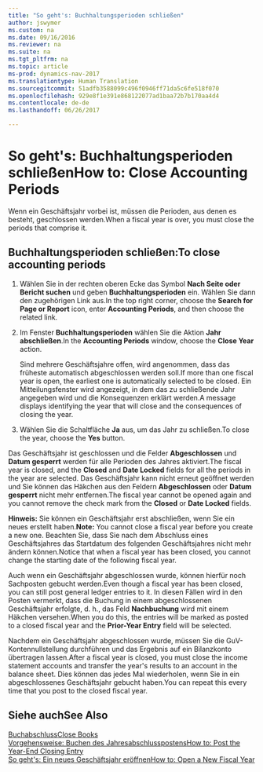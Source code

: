 ```yaml
---
title: "So geht's: Buchhaltungsperioden schließen"
author: jswymer
ms.custom: na
ms.date: 09/16/2016
ms.reviewer: na
ms.suite: na
ms.tgt_pltfrm: na
ms.topic: article
ms-prod: dynamics-nav-2017
ms.translationtype: Human Translation
ms.sourcegitcommit: 51adfb3588099c496f0946ff71da5c6fe518f070
ms.openlocfilehash: 929e8f1e391e868122077ad1baa72b7b170aa4d4
ms.contentlocale: de-de
ms.lasthandoff: 06/26/2017

---
```

# <a name="how-to-close-accounting-periods"></a><span data-ttu-id="16088-102">So geht's: Buchhaltungsperioden schließen</span><span class="sxs-lookup"><span data-stu-id="16088-102">How to: Close Accounting Periods</span></span>
<span data-ttu-id="16088-103">Wenn ein Geschäftsjahr vorbei ist, müssen die Perioden, aus denen es besteht, geschlossen werden.</span><span class="sxs-lookup"><span data-stu-id="16088-103">When a fiscal year is over, you must close the periods that comprise it.</span></span>

## <a name="to-close-accounting-periods"></a><span data-ttu-id="16088-104">Buchhaltungsperioden schließen:</span><span class="sxs-lookup"><span data-stu-id="16088-104">To close accounting periods</span></span>
1. <span data-ttu-id="16088-105">Wählen Sie in der rechten oberen Ecke das Symbol **Nach Seite oder Bericht suchen** und geben **Buchhaltungsperioden** ein. Wählen Sie dann den zugehörigen Link aus.</span><span class="sxs-lookup"><span data-stu-id="16088-105">In the top right corner, choose the **Search for Page or Report** icon, enter **Accounting Periods**, and then choose the related link.</span></span>
2. <span data-ttu-id="16088-106">Im Fenster **Buchhaltungsperioden** wählen Sie die Aktion **Jahr abschließen**.</span><span class="sxs-lookup"><span data-stu-id="16088-106">In the **Accounting Periods** window, choose the **Close Year** action.</span></span>

    <span data-ttu-id="16088-107">Sind mehrere Geschäftsjahre offen, wird angenommen, dass das früheste automatisch abgeschlossen werden soll.</span><span class="sxs-lookup"><span data-stu-id="16088-107">If more than one fiscal year is open, the earliest one is automatically selected to be closed.</span></span> <span data-ttu-id="16088-108">Ein Mitteilungsfenster wird angezeigt, in dem das zu schließende Jahr angegeben wird und die Konsequenzen erklärt werden.</span><span class="sxs-lookup"><span data-stu-id="16088-108">A message displays identifying the year that will close and the consequences of closing the year.</span></span>
3. <span data-ttu-id="16088-109">Wählen Sie die Schaltfläche **Ja** aus, um das Jahr zu schließen.</span><span class="sxs-lookup"><span data-stu-id="16088-109">To close the year, choose the **Yes** button.</span></span>

<span data-ttu-id="16088-110">Das Geschäftsjahr ist geschlossen und die Felder **Abgeschlossen** und **Datum gesperrt** werden für alle Perioden des Jahres aktiviert.</span><span class="sxs-lookup"><span data-stu-id="16088-110">The fiscal year is closed, and the **Closed** and **Date Locked** fields for all the periods in the year are selected.</span></span> <span data-ttu-id="16088-111">Das Geschäftsjahr kann nicht erneut geöffnet werden und Sie können das Häkchen aus den Feldern **Abgeschlossen** oder **Datum gesperrt** nicht mehr entfernen.</span><span class="sxs-lookup"><span data-stu-id="16088-111">The fiscal year cannot be opened again and you cannot remove the check mark from the **Closed** or **Date Locked** fields.</span></span>

<span data-ttu-id="16088-112">**Hinweis:** Sie können ein Geschäftsjahr erst abschließen, wenn Sie ein neues erstellt haben.</span><span class="sxs-lookup"><span data-stu-id="16088-112">**Note:** You cannot close a fiscal year before you create a new one.</span></span> <span data-ttu-id="16088-113">Beachten Sie, dass Sie nach dem Abschluss eines Geschäftsjahres das Startdatum des folgenden Geschäftsjahres nicht mehr ändern können.</span><span class="sxs-lookup"><span data-stu-id="16088-113">Notice that when a fiscal year has been closed, you cannot change the starting date of the following fiscal year.</span></span>

<span data-ttu-id="16088-114">Auch wenn ein Geschäftsjahr abgeschlossen wurde, können hierfür noch Sachposten gebucht werden.</span><span class="sxs-lookup"><span data-stu-id="16088-114">Even though a fiscal year has been closed, you can still post general ledger entries to it.</span></span> <span data-ttu-id="16088-115">In diesen Fällen wird in den Posten vermerkt, dass die Buchung in einem abgeschlossenen Geschäftsjahr erfolgte, d. h., das Feld **Nachbuchung** wird mit einem Häkchen versehen.</span><span class="sxs-lookup"><span data-stu-id="16088-115">When you do this, the entries will be marked as posted to a closed fiscal year and the **Prior-Year Entry** field will be selected.</span></span>

<span data-ttu-id="16088-116">Nachdem ein Geschäftsjahr abgeschlossen wurde, müssen Sie die GuV-Kontennullstellung durchführen und das Ergebnis auf ein Bilanzkonto übertragen lassen.</span><span class="sxs-lookup"><span data-stu-id="16088-116">After a fiscal year is closed, you must close the income statement accounts and transfer the year's results to an account in the balance sheet.</span></span> <span data-ttu-id="16088-117">Dies können das jedes Mal wiederholen, wenn Sie in ein abgeschlossenes Geschäftsjahr gebucht haben.</span><span class="sxs-lookup"><span data-stu-id="16088-117">You can repeat this every time that you post to the closed fiscal year.</span></span>

## <a name="see-also"></a><span data-ttu-id="16088-118">Siehe auch</span><span class="sxs-lookup"><span data-stu-id="16088-118">See Also</span></span>
[<span data-ttu-id="16088-119">Buchabschluss</span><span class="sxs-lookup"><span data-stu-id="16088-119">Close Books</span></span>](year-close-books.md)  
[<span data-ttu-id="16088-120">Vorgehensweise: Buchen des Jahresabschlusspostens</span><span class="sxs-lookup"><span data-stu-id="16088-120">How to: Post the Year-End Closing Entry</span></span>](year-how-post-year-end-close-entry.md)  
[<span data-ttu-id="16088-121">So geht's: Ein neues Geschäftsjahr eröffnen</span><span class="sxs-lookup"><span data-stu-id="16088-121">How to: Open a New Fiscal Year</span></span>](finance-setup-how-open-new-fiscal-year.md)

